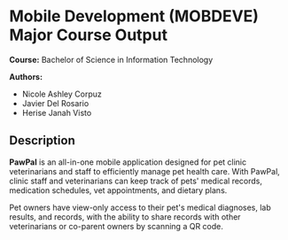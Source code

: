 # Mobile Development (MOBDEVE) Major Course Output
**Course:** Bachelor of Science in Information Technology

**Authors:** 
- Nicole Ashley Corpuz
- Javier Del Rosario
- Herise Janah Visto

## Description
**PawPal** is an all-in-one mobile application designed for pet clinic veterinarians and staff to efficiently manage pet health care. With PawPal, clinic staff and veterinarians can keep track of pets' medical records, medication schedules, vet appointments, and dietary plans.

Pet owners have view-only access to their pet's medical diagnoses, lab results, and records, with the ability to share records with other veterinarians or co-parent owners by scanning a QR code.

